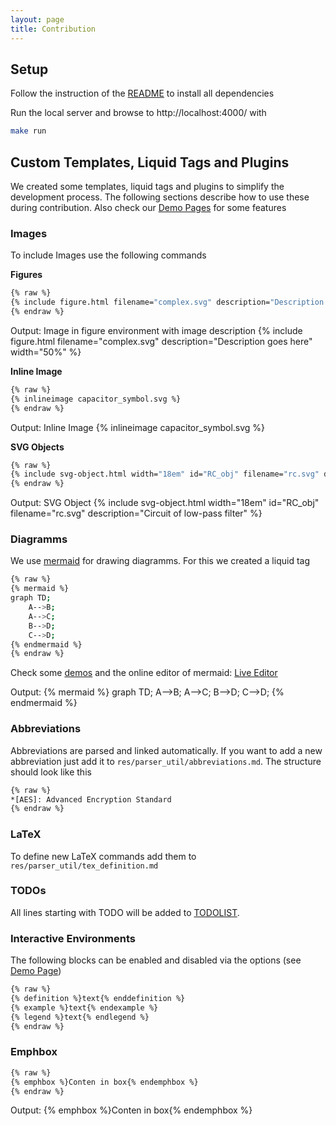 ```yaml
---
layout: page
title: Contribution
---
```

## Setup
Follow the instruction of the [README](https://github.com/latex4ei/tex4tum/blob/master/README.md#contribution) to install all dependencies

Run the local server and browse to http://localhost:4000/ with
```bash
make run
```

## Custom Templates, Liquid Tags and Plugins
We created some templates, liquid tags and plugins to simplify the development process. The following sections describe how to use these during contribution. Also check our [Demo Pages](demo.html) for some features

### Images
To include Images use the following commands

**Figures**
```bash
{% raw %}
{% include figure.html filename="complex.svg" description="Description goes here" width="50%" %}
{% endraw %}
```
Output: Image in figure environment with image description
{% include figure.html filename="complex.svg" description="Description goes here" width="50%" %}

**Inline Image**
```bash
{% raw %}
{% inlineimage capacitor_symbol.svg %}
{% endraw %}
```
Output: Inline Image {% inlineimage capacitor_symbol.svg %}

**SVG Objects**
```bash
{% raw %}
{% include svg-object.html width="18em" id="RC_obj" filename="rc.svg" description="Circuit of low-pass filter" %}
{% endraw %}
```
Output: SVG Object
{% include svg-object.html width="18em" id="RC_obj" filename="rc.svg" description="Circuit of low-pass filter" %}

### Diagramms
We use [mermaid](https://knsv.github.io/mermaid) for drawing diagramms. For this we created a liquid tag
```bash
{% raw %}
{% mermaid %}
graph TD;
    A-->B;
    A-->C;
    B-->D;
    C-->D;
{% endmermaid %}
{% endraw %}
```
Check some [demos](https://knsv.github.io/mermaid/#demos9) and the online editor of mermaid: [Live Editor](knsv.github.io/mermaid/live_editor)

Output:
{% mermaid %}
graph TD;
    A-->B;
    A-->C;
    B-->D;
    C-->D;
{% endmermaid %}

### Abbreviations
Abbreviations are parsed and linked automatically. If you want to add a new abbreviation just add it to `res/parser_util/abbreviations.md`. The structure should look like this
```bash
{% raw %}
*[AES]: Advanced Encryption Standard
{% endraw %}
```

### LaTeX
To define new LaTeX commands add them to `res/parser_util/tex_definition.md`

### TODOs
All lines starting with TODO will be added to [TODOLIST](todo.html).

### Interactive Environments
The following blocks can be enabled and disabled via the options (see [Demo Page](demo.html))
```bash
{% raw %}
{% definition %}text{% enddefinition %}
{% example %}text{% endexample %}
{% legend %}text{% endlegend %}
{% endraw %}
```

### Emphbox
```bash
{% raw %}
{% emphbox %}Conten in box{% endemphbox %}
{% endraw %}
```
Output:
{% emphbox %}Conten in box{% endemphbox %}
